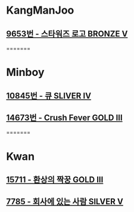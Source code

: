 # KangManJoo
## [9653번 - 스타워즈 로고 BRONZE V](https://www.acmicpc.net/problem/9653)
=======
# Minboy
## [10845번 - 큐 SLIVER IV](https://www.acmicpc.net/problem/10845)
## [14673번 - Crush Fever GOLD III](https://www.acmicpc.net/problem/14673)
=======
# Kwan
## [15711 - 환상의 짝꿍 GOLD III](https://www.acmicpc.net/problem/14673)
## [7785 - 회사에 있는 사람 SILVER V](https://www.acmicpc.net/problem/14673)

